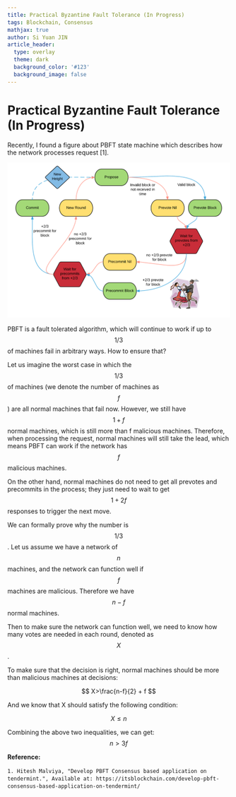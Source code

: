 ```yaml
---
title: Practical Byzantine Fault Tolerance (In Progress)
tags: Blockchain, Consensus
mathjax: true
author: Si Yuan JIN
article_header:
  type: overlay
  theme: dark
  background_color: '#123'
  background_image: false
---
```

# Practical Byzantine Fault Tolerance (In Progress)
Recently, I found a figure about PBFT state machine which describes how the network processes request [1]. 

![Image](/assets/images/posts/PBFT/state_machine.png "PBFT State Machine")

PBFT is a fault tolerated algorithm, which will continue to work if up to $$1/3$$ of machines fail in arbitrary ways. How to ensure that?

Let us imagine the worst case in which the $$1/3$$ of machines (we denote the number of machines as $$f$$) are all normal machines that fail now. However, we still have $$1 + f$$ normal machines, which is still more than f malicious machines. Therefore, when processing the request, normal machines will still take the lead, which means PBFT can work if the network has $$f$$ malicious machines.

On the other hand, normal machines do not need to get all prevotes and precommits in the process; they just need to wait to get $$1 + 2f$$ responses to trigger the next move.

We can formally prove why the number is $$1/3$$. Let us assume we have a network of $$n$$ machines, and the network can function well if $$f$$ machines are malicious. Therefore we have $$n - f$$ normal machines.

Then to make sure the network can function well, we need to know how many votes are needed in each round, denoted as $$X$$. 

To make sure that the decision is right, normal machines should be more than malicious machines at decisions:

$$
X>\frac{n-f}{2} + f
$$

And we know that X should satisfy the following condition:

$$
X \leq n
$$

Combining the above two inequalities, we can get:
$$
n>3f
$$

**Reference:**

`1. Hitesh Malviya, "Develop PBFT Consensus based application on tendermint.", Available at: https://itsblockchain.com/develop-pbft-consensus-based-application-on-tendermint/`